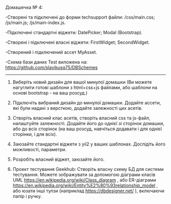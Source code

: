 
Домашечка № 4:

-Створені та підключені до форми techsupport файли: /css/main.css; /js/main.js; /js/main-index.js.

-Підключені стандартні віджети: DatePicker; Modal (Bootstrap).

-Створені і підключені власні віджети: FirstWidget; SecondWidget.

-Створений і підключений ассет MyAsset.

-Схема бази даних Test виложена на: https://github.com/slavikusq75/DBSchemes

______________________________________________________________________________

1. Виберіть новий дизайн для вашої минулої домашки (Ви можете нагуглити
готові шаблони з html+css+js файлами, або шаблони на основі bootstrap - на
ваш розсуд.)

2. Підключіть вибраний дизайн до минулої домашки. Додайте ассети, які були
надані з версткою, додайте залежності цих асетів.

3. Створіть власний клас асетів, створіть власний css та js-файл, налаштуйте
 залежності. Додайте його до однієї зі сторінок домашки, або до всіх сторінок
(на ваш розсуд, навчіться додавати і для однієї сторінки, і для всіх).

4. Заюзайте стандартні віджети з yii2 у ваших шаблонах. Дослідіть його
можливості, параметри.

5. Розробіть власний віджет, заюзайте його.

6. Проект тестування Geekhub: Створіть власну схему БД для системи тестування. Можете зображувати за допомогою діаграми класів UML https://en.wikipedia.org/wiki/Class_diagram , або ER-діаграми https://en.wikipedia.org/wiki/Entity%E2%80%93relationship_model , або юзати інші тулзи (наприклад https://dbdesigner.net/ ), включаючи папір і ручку.﻿